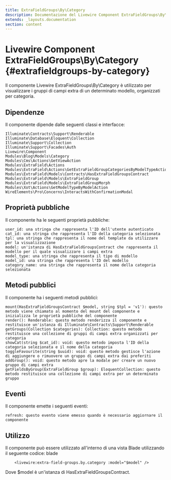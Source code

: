 ```yaml
---
title: ExtraFieldGroups\By\Category
description: Documentazione del Livewire Component ExtraFieldGroups\By\Category
extends: _layouts.documentation
section: content
---
```



# Livewire Component ExtraFieldGroups\By\Category {#extrafieldgroups-by-category}

Il componente Livewire ExtraFieldGroups\By\Category è utilizzato per visualizzare i gruppi di campi extra di un determinato modello, organizzati per categoria.


## Dipendenze

Il componente dipende dalle seguenti classi e interfacce:

    Illuminate\Contracts\Support\Renderable
    Illuminate\Database\Eloquent\Collection
    Illuminate\Support\Collection
    Illuminate\Support\Facades\Auth
    Livewire\Component
    Modules\Blog\Models\Category
    Modules\Cms\Actions\GetViewAction
    Modules\ExtraField\Actions
    Modules\ExtraField\Actions\GetExtraFieldGroupCategoriesByModelTypeAction
    Modules\ExtraField\Models\Contracts\HasExtraFieldGroupsContract
    Modules\ExtraField\Models\ExtraFieldGroup
    Modules\ExtraField\Models\ExtraFieldGroupMorph
    Modules\Xot\Actions\GetModelTypeByModelAction
    WireElements\Pro\Concerns\InteractsWithConfirmationModal

## Proprietà pubbliche

Il componente ha le seguenti proprietà pubbliche:

    user_id: una stringa che rappresenta l'ID dell'utente autenticato
    cat_id: una stringa che rappresenta l'ID della categoria selezionata
    tpl: una stringa che rappresenta il nome del template da utilizzare per la visualizzazione
    model: un'istanza di HasExtraFieldGroupsContract che rappresenta il modello per il quale visualizzare i campi extra
    model_type: una stringa che rappresenta il tipo di modello
    model_id: una stringa che rappresenta l'ID del modello
    category_name: una stringa che rappresenta il nome della categoria selezionata

## Metodi pubblici

Il componente ha i seguenti metodi pubblici:

    mount(HasExtraFieldGroupsContract $model, string $tpl = 'v1'): questo metodo viene chiamato al momento del mount del componente e inizializza le proprietà pubbliche del componente
    render(): Renderable: questo metodo renderizza il componente e restituisce un'istanza di Illuminate\Contracts\Support\Renderable
    getGroups(Collection $categories): Collection: questo metodo restituisce una collezione di gruppi di campi extra organizzati per categoria
    showCat(string $cat_id): void: questo metodo imposta l'ID della categoria selezionata e il nome della categoria
    toggleFavourite(string $uuid): void: questo metodo gestisce l'azione di aggiungere o rimuovere un gruppo di campi extra dai preferiti
    addGroup(): void: questo metodo apre la modale per creare un nuovo gruppo di campi extra
    getFieldsByGroup(ExtraFieldGroup $group): EloquentCollection: questo metodo restituisce una collezione di campi extra per un determinato gruppo

## Eventi

Il componente emette i seguenti eventi:

    refresh: questo evento viene emesso quando è necessario aggiornare il componente

## Utilizzo

Il componente può essere utilizzato all'interno di una vista Blade utilizzando il seguente codice:
blade

        <livewire:extra-field-groups.by.category :model="$model" />

Dove $model è un'istanza di HasExtraFieldGroupsContract.